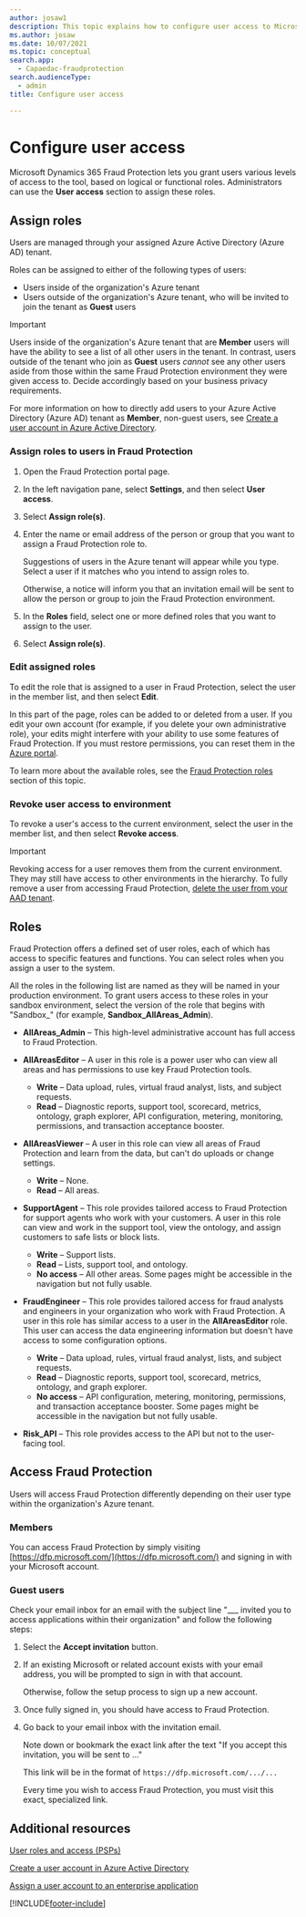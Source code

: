 ```yaml
---
author: josaw1
description: This topic explains how to configure user access to Microsoft Dynamics 365 Fraud Protection.
ms.author: josaw
ms.date: 10/07/2021
ms.topic: conceptual
search.app: 
  - Capaedac-fraudprotection
search.audienceType:
  - admin
title: Configure user access

---
```


# Configure user access

Microsoft Dynamics 365 Fraud Protection lets you grant users various levels of access to the tool, based on logical or functional roles. Administrators can use the **User access** section to assign these roles.

## Assign roles
Users are managed through your assigned Azure Active Directory (Azure AD) tenant.

Roles can be assigned to either of the following types of users:
- Users inside of the organization's Azure tenant 
- Users outside of the organization's Azure tenant, who will be invited to join the tenant as **Guest** users

> [!IMPORTANT]
> Users inside of the organization's Azure tenant that are **Member** users will have the ability to see a list of all other users in the tenant. In contrast, users outside of the tenant who join as **Guest** users *cannot* see any other users aside from those within the same Fraud Protection environment they were given access to. Decide accordingly based on your business privacy requirements.


For more information on how to directly add users to your Azure Active Directory (Azure AD) tenant as **Member**, non-guest users, see [Create a user account in Azure Active Directory](/azure/active-directory/manage-apps/add-application-portal-assign-users#create-a-user-account).


### Assign roles to users in Fraud Protection

1. Open the Fraud Protection portal page.
1. In the left navigation pane, select **Settings**, and then select **User access**.
1. Select **Assign role(s)**.
1. Enter the name or email address of the person or group that you want to assign a Fraud Protection role to.

    Suggestions of users in the Azure tenant will appear while you type. Select a user if it matches who you intend to assign roles to.
    
    Otherwise, a notice will inform you that an invitation email will be sent to allow the person or group to join the Fraud Protection environment.

1. In the **Roles** field, select one or more defined roles that you want to assign to the user.
1. Select **Assign role(s)**.

### Edit assigned roles

To edit the role that is assigned to a user in Fraud Protection, select the user in the member list, and then select **Edit**.

In this part of the page, roles can be added to or deleted from a user. If you edit your own account (for example, if you delete your own administrative role), your edits might interfere with your ability to use some features of Fraud Protection. If you must restore permissions, you can reset them in the [Azure portal](https://portal.azure.com/#home).

To learn more about the available roles, see the [Fraud Protection roles](configure-user-access.md#roles) section of this topic.

### Revoke user access to environment

To revoke a user's access to the current environment, select the user in the member list, and then select **Revoke access**. 

> [!IMPORTANT]
> Revoking access for a user removes them from the current environment. They may still have access to other environments in the hierarchy. To fully remove a user from accessing Fraud Protection, [delete the user from your AAD tenant](https://docs.microsoft.com/en-us/azure/active-directory/fundamentals/add-users-azure-active-directory#delete-a-user).


## Roles

Fraud Protection offers a defined set of user roles, each of which has access to specific features and functions. You can select roles when you assign a user to the system.

All the roles in the following list are named as they will be named in your production environment. To grant users access to these roles in your sandbox environment, select the version of the role that begins with "Sandbox_" (for example, **Sandbox_AllAreas_Admin**).

- **AllAreas_Admin** – This high-level administrative account has full access to Fraud Protection.
- **AllAreasEditor** – A user in this role is a power user who can view all areas and has permissions to use key Fraud Protection tools.

    - **Write** – Data upload, rules, virtual fraud analyst, lists, and subject requests.
    - **Read** – Diagnostic reports, support tool, scorecard, metrics, ontology, graph explorer, API configuration, metering, monitoring, permissions, and transaction acceptance booster.

- **AllAreasViewer** – A user in this role can view all areas of Fraud Protection and learn from the data, but can't do uploads or change settings.

    - **Write** – None.
    - **Read** – All areas.

- **SupportAgent** – This role provides tailored access to Fraud Protection for support agents who work with your customers. A user in this role can view and work in the support tool, view the ontology, and assign customers to safe lists or block lists.

    - **Write** – Support lists.
    - **Read** – Lists, support tool, and ontology.
    - **No access** – All other areas. Some pages might be accessible in the navigation but not fully usable.

- **FraudEngineer** – This role provides tailored access for fraud analysts and engineers in your organization who work with Fraud Protection. A user in this role has similar access to a user in the **AllAreasEditor** role. This user can access the data engineering information but doesn't have access to some configuration options.

    - **Write** – Data upload, rules, virtual fraud analyst, lists, and subject requests.
    - **Read** – Diagnostic reports, support tool, scorecard, metrics, ontology, and graph explorer.
    - **No access** – API configuration, metering, monitoring, permissions, and transaction acceptance booster. Some pages might be accessible in the navigation but not fully usable.

- **Risk_API** – This role provides access to the API but not to the user-facing tool.

## Access Fraud Protection 
Users will access Fraud Protection differently depending on their user type within the organization's Azure tenant.

### Members
You can access Fraud Protection by simply visiting [https://dfp.microsoft.com/](https://dfp.microsoft.com/) and signing in with your Microsoft account.

### Guest users
Check your email inbox for an email with the subject line  "___ invited you to access applications within their organization" and follow the following steps:
1. Select the **Accept invitation** button.
1. If an existing Microsoft or related account exists with your email address, you will be prompted to sign in with that account.
  
    Otherwise, follow the setup process to sign up a new account.
1. Once fully signed in, you should have access to  Fraud Protection.  
1. Go back to your email inbox with the invitation email. 

    Note down or bookmark the exact link after the text "If you accept this invitation, you will be sent to ..." 
    
    This link will be in the format of `https://dfp.microsoft.com/.../...`

    Every time you wish to access Fraud Protection, you must visit this exact, specialized link.

## Additional resources

[User roles and access (PSPs)](psp-user-roles.md)

[Create a user account in Azure Active Directory](/azure/active-directory/manage-apps/add-application-portal-assign-users#create-a-user-account)

[Assign a user account to an enterprise application](/azure/active-directory/manage-apps/add-application-portal-assign-users#assign-a-user-account-to-an-enterprise-application)

[!INCLUDE[footer-include](includes/footer-banner.md)]
